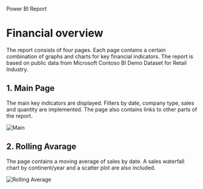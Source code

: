 Power BI Report
# Financial overview
The report consists of four pages. Each page contains a certain combination of graphs and charts for key financial indicators. The report is based on public data from Microsoft Contoso BI Demo Dataset for Retail Industry.

## 1. Main Page
The main key indicators are displayed. Filters by date, company type, sales and quantity are implemented. The page also contains links to other parts of the report.

![Main](https://github.com/Qehh/Power_BI_Report/assets/58768263/4d768110-9e54-40b6-a4d1-38306b6c958e)

## 2. Rolling Avarage
The page contains a moving average of sales by date. A sales waterfall chart by continent/year and a scatter plot are also included.

![Rolling Average](https://github.com/Qehh/Power_BI_Report/assets/58768263/a5c0a21e-ba3c-48ee-98a0-e456e1d416bf)


